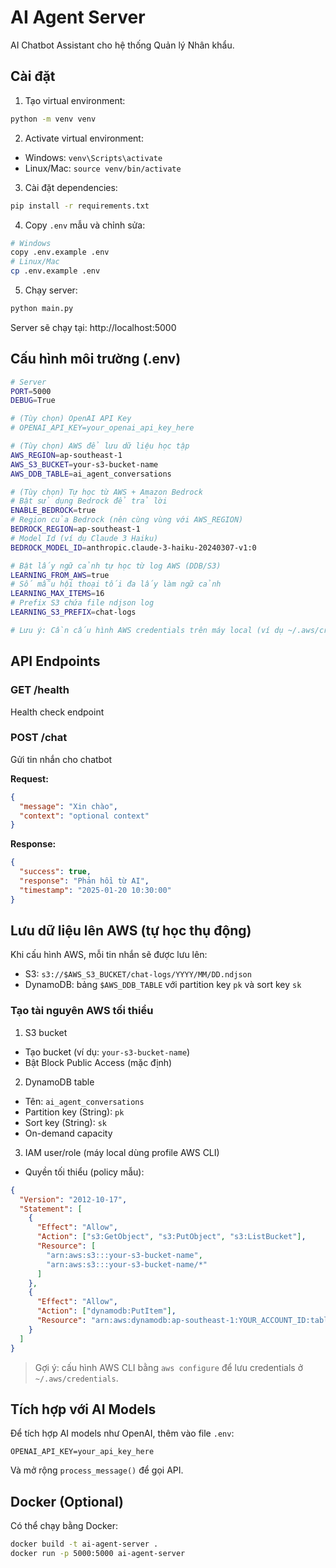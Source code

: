 # AI Agent Server

AI Chatbot Assistant cho hệ thống Quản lý Nhân khẩu.

## Cài đặt

1. Tạo virtual environment:
```bash
python -m venv venv
```

2. Activate virtual environment:
- Windows: `venv\Scripts\activate`
- Linux/Mac: `source venv/bin/activate`

3. Cài đặt dependencies:
```bash
pip install -r requirements.txt
```

4. Copy `.env` mẫu và chỉnh sửa:
```bash
# Windows
copy .env.example .env
# Linux/Mac
cp .env.example .env
```

5. Chạy server:
```bash
python main.py
```

Server sẽ chạy tại: http://localhost:5000

## Cấu hình môi trường (.env)

```bash
# Server
PORT=5000
DEBUG=True

# (Tùy chọn) OpenAI API Key
# OPENAI_API_KEY=your_openai_api_key_here

# (Tùy chọn) AWS để lưu dữ liệu học tập
AWS_REGION=ap-southeast-1
AWS_S3_BUCKET=your-s3-bucket-name
AWS_DDB_TABLE=ai_agent_conversations

# (Tùy chọn) Tự học từ AWS + Amazon Bedrock
# Bật sử dụng Bedrock để trả lời
ENABLE_BEDROCK=true
# Region của Bedrock (nên cùng vùng với AWS_REGION)
BEDROCK_REGION=ap-southeast-1
# Model Id (ví dụ Claude 3 Haiku)
BEDROCK_MODEL_ID=anthropic.claude-3-haiku-20240307-v1:0

# Bật lấy ngữ cảnh tự học từ log AWS (DDB/S3)
LEARNING_FROM_AWS=true
# Số mẫu hội thoại tối đa lấy làm ngữ cảnh
LEARNING_MAX_ITEMS=16
# Prefix S3 chứa file ndjson log
LEARNING_S3_PREFIX=chat-logs

# Lưu ý: Cần cấu hình AWS credentials trên máy local (ví dụ ~/.aws/credentials)
```

## API Endpoints

### GET /health
Health check endpoint

### POST /chat
Gửi tin nhắn cho chatbot

**Request:**
```json
{
  "message": "Xin chào",
  "context": "optional context"
}
```

**Response:**
```json
{
  "success": true,
  "response": "Phản hồi từ AI",
  "timestamp": "2025-01-20 10:30:00"
}
```

## Lưu dữ liệu lên AWS (tự học thụ động)

Khi cấu hình AWS, mỗi tin nhắn sẽ được lưu lên:
- S3: `s3://$AWS_S3_BUCKET/chat-logs/YYYY/MM/DD.ndjson`
- DynamoDB: bảng `$AWS_DDB_TABLE` với partition key `pk` và sort key `sk`

### Tạo tài nguyên AWS tối thiểu

1) S3 bucket
- Tạo bucket (ví dụ: `your-s3-bucket-name`)
- Bật Block Public Access (mặc định)

2) DynamoDB table
- Tên: `ai_agent_conversations`
- Partition key (String): `pk`
- Sort key (String): `sk`
- On-demand capacity

3) IAM user/role (máy local dùng profile AWS CLI)
- Quyền tối thiểu (policy mẫu):
```json
{
  "Version": "2012-10-17",
  "Statement": [
    {
      "Effect": "Allow",
      "Action": ["s3:GetObject", "s3:PutObject", "s3:ListBucket"],
      "Resource": [
        "arn:aws:s3:::your-s3-bucket-name",
        "arn:aws:s3:::your-s3-bucket-name/*"
      ]
    },
    {
      "Effect": "Allow",
      "Action": ["dynamodb:PutItem"],
      "Resource": "arn:aws:dynamodb:ap-southeast-1:YOUR_ACCOUNT_ID:table/ai_agent_conversations"
    }
  ]
}
```

> Gợi ý: cấu hình AWS CLI bằng `aws configure` để lưu credentials ở `~/.aws/credentials`.

## Tích hợp với AI Models

Để tích hợp AI models như OpenAI, thêm vào file `.env`:
```
OPENAI_API_KEY=your_api_key_here
```

Và mở rộng `process_message()` để gọi API.

## Docker (Optional)

Có thể chạy bằng Docker:
```bash
docker build -t ai-agent-server .
docker run -p 5000:5000 ai-agent-server
```

